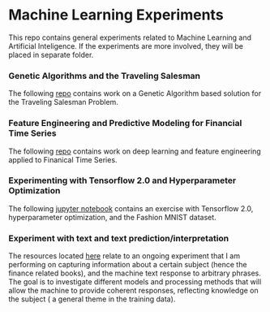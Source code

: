 # Machine Learning Experiments
This repo contains general experiments related to Machine Learning and Artificial
Inteligence. If the experiments are more involved, they will be placed in separate folder.

### Genetic Algorithms and the Traveling Salesman

The following [repo](https://github.com/lmedeiro/C_Sharp_Repo/tree/master/lmedeiro_HW2_TSP)
contains work on a Genetic Algorithm based solution for the Traveling Salesman Problem. 

### Feature Engineering and Predictive Modeling for Financial Time Series

The following [repo](time_series_data/deep_learning_financial_time_series) contains work on deep learning
and feature engineering applied to Finanical Time Series. 

### Experimenting with Tensorflow 2.0 and Hyperparameter Optimization

The following [jupyter notebook](tensorflow_2-0-experiment.ipynb) contains an exercise with
Tensorflow 2.0, hyperparameter optimization, and the Fashion MNIST dataset. 

### Experiment with text and text prediction/interpretation

The resources located [here](text_experiments/) relate to an ongoing experiment that I am performing
on capturing information about a certain subject (hence the finance related books), and
the machine text response to arbitrary phrases. The goal is to investigate different models and
processing methods that will allow the machine to provide coherent responses, reflecting knowledge
on the subject ( a general theme in the training data). 

